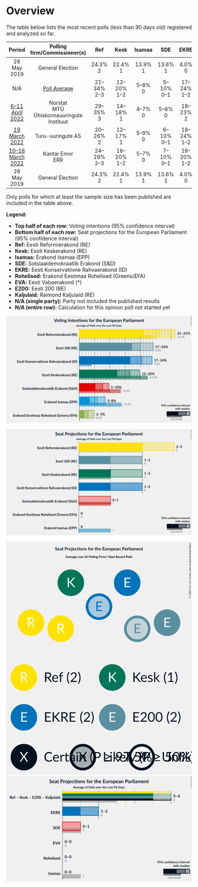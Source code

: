 # Overview

The table below lists the most recent polls (less than 90 days old) registered and analyzed so far.

| Period     | Polling firm/Commissioner(s) | Ref | Kesk | Isamaa | SDE | EKRE | Rohelised | EVA | E200 | Kaljulaid |
|:----------:|:----------------------------:|:--:|:--:|:--:|:--:|:--:|:--:|:--:|:--:|:--:|
| 26 May 2019 | General Election | 24.3% <br> 2 | 22.4% <br> 1 | 13.9% <br> 1 | 13.6% <br> 1 | 4.0% <br> 0 | 0.3% <br> 0 | 0.0% <br> 0 | 0.0% <br> 0 | 0.0% <br> 0 |
| N/A | [Poll Average](average.html) | 21–34% <br> 2–3 | 12–20% <br> 1–2 | 5–8% <br> 0 | 5–10% <br> 0–1 | 17–24% <br> 1–2 | 2–5% <br> 0 | N/A <br> N/A | 15–24% <br> 1–2 | N/A <br> N/A |
| [6–11 April 2022](2022-04-11-Norstat.html) | Norstat <br> MTÜ Ühiskonnauuringute Instituut | 29–35% <br> 3 | 14–18% <br> 1 | 4–7% <br> 0 | 5–8% <br> 0 | 18–23% <br> 2 | 1–3% <br> 0 | N/A <br> N/A | 14–19% <br> 1 | N/A <br> N/A |
| [19 March 2022](2022-03-19-Turu-uuringuteAS.html) | Turu-uuringute AS | 20–26% <br> 2 | 12–17% <br> 1 | 5–9% <br> 0 | 6–10% <br> 0–1 | 18–24% <br> 1–2 | 2–4% <br> 0 | N/A <br> N/A | 19–25% <br> 2 | N/A <br> N/A |
| [10–16 March 2022](2022-03-16-KantarEmor.html) | Kantar Emor <br> ERR | 24–29% <br> 2–3 | 16–20% <br> 1–2 | 5–7% <br> 0 | 7–10% <br> 0–1 | 16–20% <br> 1–2 | 3–5% <br> 0 | N/A <br> N/A | 17–21% <br> 1–2 | N/A <br> N/A |
| 26 May 2019 | General Election | 24.3% <br> 2 | 22.4% <br> 1 | 13.9% <br> 1 | 13.6% <br> 1 | 4.0% <br> 0 | 0.3% <br> 0 | 0.0% <br> 0 | 0.0% <br> 0 | 0.0% <br> 0 |

Only polls for which at least the sample size has been published are included in the table above.

**Legend:**
+ **Top half of each row:** Voting intentions (95% confidence interval)
+ **Bottom half of each row:** Seat projections for the European Parliament (95% confidence interval)
+ **Ref:** Eesti Reformierakond (RE)
+ **Kesk:** Eesti Keskerakond (RE)
+ **Isamaa:** Erakond Isamaa (EPP)
+ **SDE:** Sotsiaaldemokraatlik Erakond (S&D)
+ **EKRE:** Eesti Konservatiivne Rahvaerakond (ID)
+ **Rohelised:** Erakond Eestimaa Rohelised (Greens/EFA)
+ **EVA:** Eesti Vabaerakond (*)
+ **E200:** Eesti 200 (RE)
+ **Kaljulaid:** Raimond Kaljulaid (RE)
+ **N/A (single party):** Party not included the published results
+ **N/A (entire row):** Calculation for this opinion poll not started yet


![Graph with voting intentions not yet produced](average.png "Voting Intentions")

![Graph with seats not yet produced](average-seats.png "Seats")

![Graph with seating plan not yet produced](average-seating-plan.png "Seating Plan")
![Graph with coalitions seats not yet produced](average-coalitions-seats.png "Coalitions Seats")
